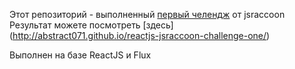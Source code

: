 Этот репозиторий - выполненный [первый челендж](http://jsraccoon.ru/react-challenge-sort-and-search) от jsraccoon
Результат можете посмотреть [здесь] (http://abstract071.github.io/reactjs-jsraccoon-challenge-one/)

Выполнен на базе ReactJS и Flux